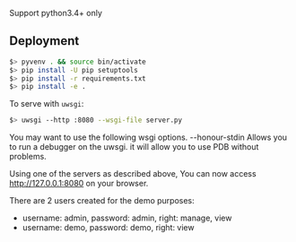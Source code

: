 Support python3.4+ only


Deployment
----------

```bash
$> pyvenv . && source bin/activate
$> pip install -U pip setuptools
$> pip install -r requirements.txt
$> pip install -e .
```


To serve with `uwsgi`:

```bash
$> uwsgi --http :8080 --wsgi-file server.py
```
You may want to use the following wsgi options.
--honour-stdin
Allows you to  run a debugger on  the uwsgi.
it will allow you to use PDB without problems.



Using one of the servers as described above, You can now access
http://127.0.0.1:8080 on your browser.

There are 2 users created for the demo purposes:

  - username: admin, password: admin, right: manage, view
  - username: demo, password: demo, right: view

